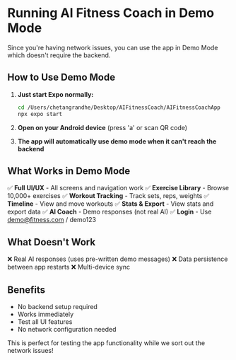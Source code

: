 # Running AI Fitness Coach in Demo Mode

Since you're having network issues, you can use the app in Demo Mode which doesn't require the backend.

## How to Use Demo Mode

1. **Just start Expo normally:**
   ```bash
   cd /Users/chetangrandhe/Desktop/AIFitnessCoach/AIFitnessCoachApp
   npx expo start
   ```

2. **Open on your Android device** (press 'a' or scan QR code)

3. **The app will automatically use demo mode when it can't reach the backend**

## What Works in Demo Mode

✅ **Full UI/UX** - All screens and navigation work
✅ **Exercise Library** - Browse 10,000+ exercises
✅ **Workout Tracking** - Track sets, reps, weights
✅ **Timeline** - View and move workouts
✅ **Stats & Export** - View stats and export data
✅ **AI Coach** - Demo responses (not real AI)
✅ **Login** - Use demo@fitness.com / demo123

## What Doesn't Work

❌ Real AI responses (uses pre-written demo messages)
❌ Data persistence between app restarts
❌ Multi-device sync

## Benefits

- No backend setup required
- Works immediately
- Test all UI features
- No network configuration needed

This is perfect for testing the app functionality while we sort out the network issues!
